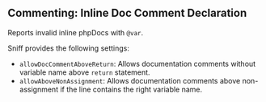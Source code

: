## Commenting: Inline Doc Comment Declaration

Reports invalid inline phpDocs with `@var`.

Sniff provides the following settings:

* `allowDocCommentAboveReturn`: Allows documentation comments without variable name above `return` statement.
* `allowAboveNonAssignment`: Allows documentation comments above non-assignment if the line contains the right variable name.